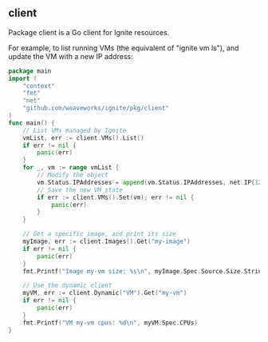## client

Package client is a Go client for Ignite resources.

For example, to list running VMs (the equivalent of "ignite vm ls"), and update the
VM with a new IP address:

```go
package main
import (
    "context"
    "fmt"
    "net"
    "github.com/weaveworks/ignite/pkg/client"
)
func main() {
    // List VMs managed by Ignite
    vmList, err := client.VMs().List()
    if err != nil {
        panic(err)
    }
    for _, vm := range vmList {
        // Modify the object
        vm.Status.IPAddresses = append(vm.Status.IPAddresses, net.IP{127,0,0,1})
        // Save the new VM state
        if err := client.VMs().Set(vm); err != nil {
            panic(err)
        }
    }

    // Get a specific image, and print its size
    myImage, err := client.Images().Get("my-image")
    if err != nil {
        panic(err)
    }
    fmt.Printf("Image my-vm size: %s\n", myImage.Spec.Source.Size.String())

    // Use the dynamic client
    myVM, err := client.Dynamic("VM").Get("my-vm")
    if err != nil {
        panic(err)
    }
    fmt.Printf("VM my-vm cpus: %d\n", myVM.Spec.CPUs)
}
```